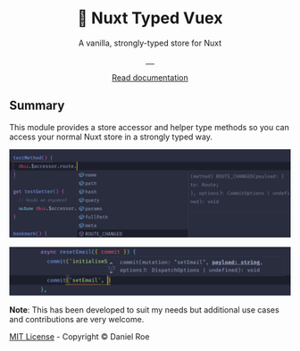 <h1 align="center" >🏦 Nuxt Typed Vuex</h1>
<p align="center">A vanilla, strongly-typed store for Nuxt</p>

<p align="center">
<a href="https://david-dm.org/danielroe/nuxt-typed-vuex">
    <img alt="" src="https://david-dm.org/danielroe/nuxt-typed-vuex/status.svg?style=flat-square">
</a>
<a href="https://standardjs.com">
    <img alt="" src="https://img.shields.io/badge/code_style-standard-brightgreen.svg?style=flat-square">
</a>
<a href="https://packagephobia.now.sh/result?p=nuxt-typed-vuex">
    <img alt="" src="https://packagephobia.now.sh/badge?p=nuxt-typed-vuex&style=flat-square">
</a>
<a href="https://npmjs.com/package/nuxt-typed-vuex">
    <img alt="" src="https://img.shields.io/npm/v/nuxt-typed-vuex/latest.svg?style=flat-square">
</a>
<a href="https://npmjs.com/package/nuxt-typed-vuex">
    <img alt="" src="https://img.shields.io/npm/dt/nuxt-typed-vuex.svg?style=flat-square">
</a>
</p>

<p align="center">
<a href="https://nuxt-typed-vuex.danielcroe.com">Read documentation</a>
</p>

## Summary

This module provides a store accessor and helper type methods so you can access your normal Nuxt store in a strongly typed way.

![Image showing autocomplete on this.$accessor](./docs/images/screenshot1.png)

![Image showing autocomplete on commit within store](./docs/images/screenshot2.png)

**Note**: This has been developed to suit my needs but additional use cases and contributions are very welcome.

[MIT License](./LICENSE) - Copyright &copy; Daniel Roe

